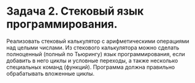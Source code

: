 # Задача 2. Стековый язык программирования.

Реализовать стековый калькулятор с арифметическими операциями над целыми числами. Из стекового калькулятора можно сделать полноценный (полный по Тьюрингу) язык программирования, если добавить в него циклы и условные переходы, а также несколько специальных команд (функций). Программа должна правильно обрабатывать вложенные циклы.

